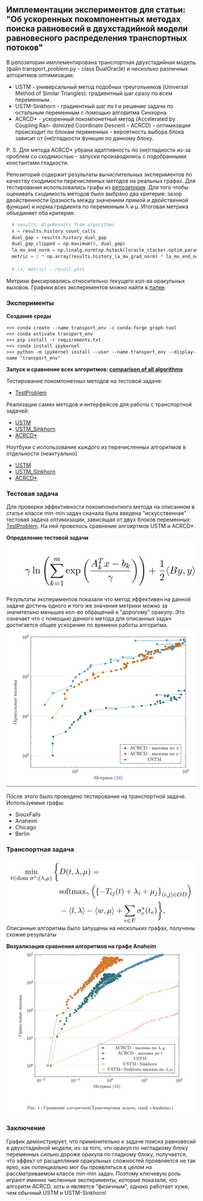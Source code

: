 ## Имплементации экспериментов для статьи: "Об ускоренных покомпонентных методах поиска равновесий в двухстадийной модели равновесного распределения транспортных потоков"

В репозитории имплементирована транспортная двухстадийная модель (файл transport_problem.py - class DualOracle) и несколько 
  различных алгоритмов оптимизации:
- USTM - универсальный метод подобных треугольников (Universal Method of Similar Triangles): градиентный шаг сразу по всем переменным.
- USTM-Sinkhorn - градиентный шаг по t и решение задачи по остальным переменным с помощью алгоритма Синхорна
- ACRCD* - ускоренный покомпонетный метод (Accelerated by Coupling
Ran- domized Coordinate Descent – ACRCD) - оптимизация происходит по блокам переменных - 
вероятность выбора блока зависит от (не)гладкости функции по
данному блоку.

P. S. Для метода ACRCD* убрана адаптивность  по (не)гладкости 
из-за проблем со сходимостью - запуски производились с подобранными константами гладкости.

Репозиторий содержит результаты вычислительных экспериментов по
  качеству сходимости перечисленных методов на реальных графах. Для тестирования использовались графы из [репозитория](https://github.com/bstabler/TransportationNetworks).
  Для того чтобы оценивать сходимость методов было выбрано два критерия: зазор двойственности
  (разность между значением прямой и двойственной функции) и норма градиента по переменным λ и μ.
  Итоговая метрика объединяет оба критерия:
  ```python
    # results: AlgoResults from algorithms
    x = results.history_count_calls
    dual_gap = results.history_dual_gap
    dual_gap_clipped = np.maximum(0, dual_gap)
    la_mu_end_norm = np.linalg.norm(np.hstack([oracle_stacker.optim_params.la, oracle_stacker.optim_params.mu]))               
    metric = 2 * np.array(results.history_la_mu_grad_norm) * la_mu_end_norm + dual_gap_clipped

    # (x, metric) - result plot
  ```

  Метрики фиксировались относительно текущего кол-ва оракульных вызовов.
  Графики всех экспериментов можно найти в [папке](paper_plots_sources).

### Эксперименты
<b> Создание среды</b>

```
>>> conda create --name transport_env -c conda-forge graph-tool
>>> conda activate transport_env
>>> pip install -r requirements.txt
>>> conda install ipykernel
>>> python -m ipykernel install --user --name transport_env --display-name "transport_env"
```

<b>Запуск и сравнение всех алгоритмов:
[comparison of all algorithms](testing_all_algos.ipynb)
</b>

Тестирование покомпонетных методов на тестовой задаче:
- [TestProblem](test_problem_algos.ipynb)

Реализации самих методов и интерфейсов для работы с транспортной задачей:
- [USTM](subgd.py)
- [USTM_Sinkhorn](sinkhorn_appendix.py)
- [ACRCD*](acrcd.py)

Ноутбуки с использование каждого из перечисленных алгоритмов в отдельности (неактуально)
- [USTM](test_USTM.ipynb)
- [USTM_Sinkhorn](test_USTM.ipynb)
- [ACRCD*](test_acrcd.ipynb)

### Тестовая задача

Для проверки эффективности покомпонентного метода на 
описанном в статье классе min-min задач сначала была введена
"искусственная" тестовая задача
оптимизации, зависящая от двух блоков переменных:
[TestProblem](test_sampler.py). На ней провелось сравнение алгоиртмов
USTM и ACRCD*. 

**Определение тестовой задачи**
![test problem](readme_images/test_problem_defenition.PNG)

Результаты экспериментов показали что метод эффективен на данной задаче 
достичь одного и того же значения метрики можно за значительно меньшее 
кол-во обращений к "дорогому" оракулу.
Это означает что с помощью данного метода для описанных задач 
достигается общее ускорение по времени работы алгоритма. 
![график результатов](readme_images/comparison_plot_test_problem.png)


После этого было проведено тестирование на транспортной задаче. Используемые графы:
- SiouxFalls
- Anaheim
- Chicago
- Berlin


### Транспортная задача
![formula](readme_images/transport_problem.PNG)
Описанные алгоритмы было запущены на нескольких графах, получены схожие результаты

<b>Визуализация сравнения алгоритмов на графе Anaheim</b>
![alogs](readme_images/comparison_plot.png)

### Заключение 
График демонстрирует, что применительно к задаче поиска равновесий в двухстадийной модели,
из-за того, что оракул по негладкому блоку переменных сильно
дороже оракула по гладкому блоку, получается, что эффект от 
расщепления оракульных сложностей проявляется не так ярко, 
как потенциально мог бы проявляться в целом на рассматриваемом классе min-min задач.
Поэтому ключевую роль играют именно численные эксперименты,
которые показали, что алгоритм ACRCD, хоть и является "физичным",
однако работает хуже, чем обычный USTM и USTM-Sinkhorn! 
